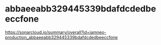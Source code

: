 # abbaeeabb329445339bdafdcdedbeeccfone
https://sonarcloud.io/summary/overall?id=iamneo-production_abbaeeabb329445339bdafdcdedbeeccfone
